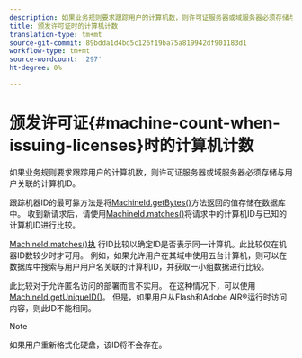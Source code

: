 ```yaml
---
description: 如果业务规则要求跟踪用户的计算机数，则许可证服务器或域服务器必须存储与用户关联的计算机ID。
title: 颁发许可证时的计算机计数
translation-type: tm+mt
source-git-commit: 89bdda1d4bd5c126f19ba75a819942df901183d1
workflow-type: tm+mt
source-wordcount: '297'
ht-degree: 0%

---
```



# 颁发许可证{#machine-count-when-issuing-licenses}时的计算机计数

如果业务规则要求跟踪用户的计算机数，则许可证服务器或域服务器必须存储与用户关联的计算机ID。

跟踪机器ID的最可靠方法是将[MachineId.getBytes()](https://help.adobe.com/en_US/primetime/api/drm-apis/server/javadocs-flashaccess-pro/com/adobe/flashaccess/sdk/cert/MachineId.html#getBytes())方法返回的值存储在数据库中。 收到新请求后，请使用[MachineId.matches()](https://help.adobe.com/en_US/primetime/api/drm-apis/server/javadocs-flashaccess-pro/com/adobe/flashaccess/sdk/cert/MachineId.html#matches(com.adobe.flashaccess.sdk.cert.MachineId))将请求中的计算机ID与已知的计算机ID进行比较。

[MachineId.matches()执](https://help.adobe.com/en_US/primetime/api/drm-apis/server/javadocs-flashaccess-pro/com/adobe/flashaccess/sdk/cert/MachineId.html#matches(com.adobe.flashaccess.sdk.cert.MachineId)) 行ID比较以确定ID是否表示同一计算机。此比较仅在机器ID数较少时才可用。 例如，如果允许用户在其域中使用五台计算机，则可以在数据库中搜索与用户用户名关联的计算机ID，并获取一小组数据进行比较。

此比较对于允许匿名访问的部署而言不实用。 在这种情况下，可以使用[MachineId.getUniqueID()](https://help.adobe.com/en_US/primetime/api/drm-apis/server/javadocs-flashaccess-pro/com/adobe/flashaccess/sdk/cert/MachineId.html#getUniqueId())。 但是，如果用户从Flash和Adobe AIR®运行时访问内容，则此ID不能相同。

>[!NOTE]
>
>如果用户重新格式化硬盘，该ID将不会存在。